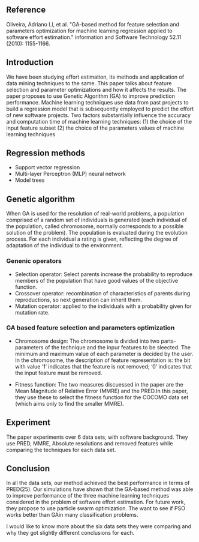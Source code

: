 ## Reference
Oliveira, Adriano LI, et al. "GA-based method for feature selection and parameters optimization for machine learning regression applied to software effort estimation." information and Software Technology 52.11 (2010): 1155-1166.

## Introduction
We have been studying effort estimation, its methods and application of data mining techniques to the same. This paper talks about feature selection and parameter optimizations and how it affects the results. The paper proposes to use Genetic Algorithm (GA) to improve prediction performance.
Machine learning techniques use data from past projects to build a regression model that is subsequently employed to predict the effort of new software projects. Two factors substantially influence the accuracy and computation time of machine learning techniques: 
(1) the choice of the input feature subset
(2) the choice of the parameters values of machine learning techniques

## Regression methods
- Support vector regression
- Multi-layer Perceptron (MLP) neural network
- Model trees

## Genetic algorithm
When GA is used for the resolution of real-world problems, a population comprised of a random set of individuals is generated
(each individual of the population, called chromosome, normally corresponds to a possible solution of the problem). The population
is evaluated during the evolution process. For each individual a rating is given, reflecting the degree of adaptation of the individual to the environment.
### Genenic operators
- Selection operator: Select parents increase the probability to reproduce members of the population that have good values of the objective function.
- Crossover operator: recombination of characteristics of parents during reproductions, so next generation can inherit them.
- Mutation operator: applied to the individuals with a probability given for mutation rate.

### GA based feature selection and parameters optimization
- Chromosome design: The chromosome is divided into two parts- parameters of the technique and the inpur features to be sleected. The minimum and maximum value of each parameter is decided by the user. In the chromosome, the description of feature representation is: the bit with value ‘1’ indicates that the feature is not removed; ‘0’ indicates that the input feature must be removed.

- Fitness function: The two measures discuessed in the paper are the Mean Magnitude of Relative Error (MMRE) and the PRED.In this paper, they use these to select the fitness function for the COCOMO data set (which aims only to find the smaller MMRE).

## Experiment
The paper experiments over 6 data sets, with software background. They use PRED, MMRE, Absolute resolutions and removed features while comparing the techniques for each data set. 

## Conclusion
In all the data sets, our method achieved the best performance in terms of PRED(25). 
Our simulations have shown that the
GA-based method was able to improve performance of the three machine learning techniques considered in the problem of software effort estimation. For future work, they propose to use particle swarm optimization. The want to see if PSO works better than GAin many classification problems.


I would like to know more about the six data sets they were comparing and why they got slightly different conclusions for each.
